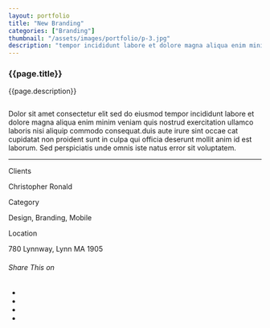 ```yaml
---
layout: portfolio
title: "New Branding"
categories: ["Branding"]
thumbnail: "/assets/images/portfolio/p-3.jpg"
description: "tempor incididunt labore et dolore magna aliqua enim minim veniam quis nostrud exercitation ullamco laboris nisi aliquip commodo consequat.duis aute irure"
---
```

<div class="col-lg-8 text-center">
	<h3 class="mb-5 mt-2">{{page.title}}</h3>
	<p>{{page.description}}</p>


<div class="col-lg-12 mt-5">
	<div class="carousel slide" id="single-slide">
		<div class="carousel-inner">
			<div class="carousel-item active">
				<img src="/assets/images/portfolio/portfolio-single.jpg" alt="" class="img-fluid">
			</div>
			<div class="carousel-item">
				<img src="/assets/images/blog/blog-single.jpg" alt="" class="img-fluid">
			</div>
			<div class="carousel-item">
				<img src="/assets/images/portfolio/portfolio-single.jpg" alt="" class="img-fluid">
			</div>
		</div>
		<div class="text-center mt-4">
		 	<a class="control-prev" href="#single-slide" role="button" data-slide="prev">
			    <span class="fa fa-long-arrow-alt-left" aria-hidden="true"></span>
			</a>
			<a class="control-next" href="#single-slide" role="button" data-slide="next">
			    <span class="fa fa-long-arrow-alt-right" aria-hidden="true"></span>
			</a>
		</div>
	</div>
</div>

<div class="col-lg-12 text-center mt-5">
	<p>Dolor sit amet consectetur elit sed do eiusmod tempor incididunt labore et dolore magna aliqua enim minim veniam quis nostrud exercitation ullamco 	laboris nisi aliquip commodo consequat.duis aute irure sint occae cat cupidatat non proident sunt in culpa qui officia deserunt mollit anim id est laborum. 	Sed perspiciatis unde omnis iste natus error sit voluptatem.</p>
</div>

<hr class="my-5">

<div class="col-lg-12 text-center mt-5">
	<div class="col-lg-4 text-center">
		<p class="text-color font-weight-bold mb-2">Clients</p>
		<p>Christopher Ronald</p>
	</div>
	<div class="col-lg-4 text-center">
		<p class="text-color font-weight-bold mb-2">Category</p>
		<p>Design, Branding, Mobile</p>
	</div>
	<div class="col-lg-4 text-center">
		<p class="text-color font-weight-bold mb-2">Location</p>
		<p>780 Lynnway, Lynn MA 1905</p>
	</div>
</div>
</div>

<div class="col-lg-8 text-center mt-5">
	<div class="post-single-share py-4 mt-4 mb-5">
		<h6 class="text-white">Share This on</h6>
		<ul class="list-inline socials-links mb-0">
			<li class="list-inline-item">
				<a href="#" class="active"><i class="ti-facebook"></i></a>
			</li>
			<li class="list-inline-item">
				<a href="#"><i class="ti-twitter"></i></a>
			</li>
			<li class="list-inline-item">
				<a href="#"><i class="ti-vimeo"></i></a>
			</li>
			<li class="list-inline-item">
				<a href="#"><i class="ti-linkedin"></i></a>
			</li>
		</ul>
	</div>
</div>